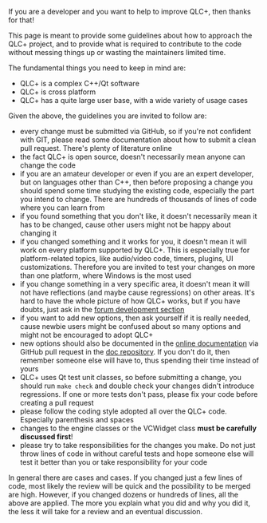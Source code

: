 If you are a developer and you want to help to improve QLC+, then thanks for that!

This page is meant to provide some guidelines about how to approach the QLC+ project, and to provide what is required to contribute to the code without messing things up or wasting the maintainers limited time.

The fundamental things you need to keep in mind are: 
- QLC+ is a complex C++/Qt software
- QLC+ is cross platform
- QLC+ has a quite large user base, with a wide variety of usage cases

Given the above, the guidelines you are invited to follow are:
- every change must be submitted via GitHub, so if you're not confident with GIT, please read some documentation about how to submit a clean pull request. There's plenty of literature online
- the fact QLC+ is open source, doesn't necessarily mean anyone can change the code
- if you are an amateur developer or even if you are an expert developer, but on languages other than C++, then before proposing a change you should spend some time studying the existing code, especially the part you intend to change. There are hundreds of thousands of lines of code where you can learn from
- if you found something that you don't like, it doesn't necessarily mean it has to be changed, cause other users might not be happy about changing it
- if you changed something and it works for you, it doesn't mean it will work on every platform supported by QLC+. This is especially true for platform-related topics, like audio/video code, timers, plugins, UI customizations. Therefore you are invited to test your changes on more than one platform, where Windows is the most used
- if you change something in a very specific area, it doesn't mean it will not have reflections (and maybe cause regressions) on other areas. It's hard to have the whole picture of how QLC+ works, but if you have doubts, just ask in the [forum development section](http://www.qlcplus.org/forum/viewforum.php?f=12)
- if you want to add new options, then ask yourself if it is really needed, cause newbie users might be confused about so many options and might not be encouraged to adopt QLC+
- new options should also be documented in the [online documentation](https://docs.qlcplus.org/v4) via GitHub pull request in the [doc repository](https://github.com/mcallegari/qlcplus-docs). If you don't do it, then remember someone else will have to, thus spending their time instead of yours
- QLC+ uses Qt test unit classes, so before submitting a change, you should run `make check` and double check your changes didn't introduce regressions. If one or more tests don't pass, please fix your code before creating a pull request
- please follow the coding style adopted all over the QLC+ code. Especially parenthesis and spaces
- changes to the engine classes or the VCWidget class **must be carefully discussed first**!
- please try to take responsibilities for the changes you make. Do not just throw lines of code in without careful tests and hope someone else will test it better than you or take responsibility for your code

In general there are cases and cases. If you changed just a few lines of code, most likely the review will be quick and the possibility to be merged are high.
However, if you changed dozens or hundreds of lines, all the above are applied. The more you explain what you did and why you did it, the less it will take for a review and an eventual discussion.
